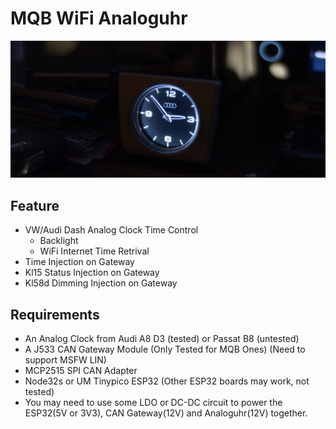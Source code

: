 # MQB WiFi Analoguhr
![](res/demo.jpg)
## Feature
- VW/Audi Dash Analog Clock Time Control
    - Backlight
    - WiFi Internet Time Retrival
- Time Injection on Gateway
- Kl15 Status Injection on Gateway
- Kl58d Dimming Injection on Gateway
## Requirements
- An Analog Clock from Audi A8 D3 (tested) or Passat B8 (untested)
- A J533 CAN Gateway Module (Only Tested for MQB Ones) (Need to support MSFW LIN)
- MCP2515 SPI CAN Adapter
- Node32s or UM Tinypico ESP32 (Other ESP32 boards may work, not tested)
- You may need to use some LDO or DC-DC circuit to power the ESP32(5V or 3V3), CAN Gateway(12V) and Analoguhr(12V) together.